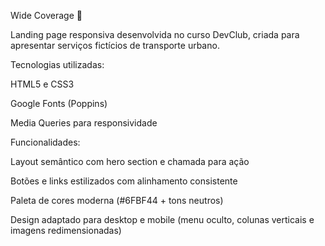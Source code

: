 Wide Coverage 🚖

Landing page responsiva desenvolvida no curso DevClub, criada para apresentar serviços fictícios de transporte urbano.

Tecnologias utilizadas:

HTML5 e CSS3

Google Fonts (Poppins)

Media Queries para responsividade

Funcionalidades:

Layout semântico com hero section e chamada para ação

Botões e links estilizados com alinhamento consistente

Paleta de cores moderna (#6FBF44 + tons neutros)

Design adaptado para desktop e mobile (menu oculto, colunas verticais e imagens redimensionadas)
